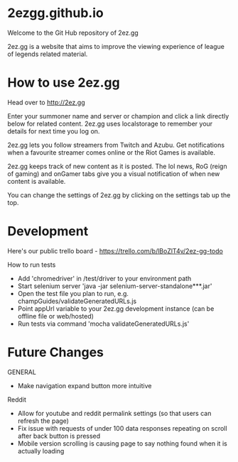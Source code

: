 2ezgg.github.io
===============

Welcome to the Git Hub repository of 2ez.gg

2ez.gg is a website that aims to improve the viewing experience of league of legends related material.


How to use 2ez.gg
=================

Head over to http://2ez.gg

Enter your summoner name and server or champion and click a link directly below for related content. 2ez.gg uses localstorage to remember your details for next time you log on.

2ez.gg lets you follow streamers from Twitch and Azubu. Get notifications when a favourite streamer comes online or the Riot Games is available.

2ez.gg keeps track of new content as it is posted. The lol news, RoG (reign of gaming) and onGamer tabs give you a visual notification of when new content is available.

You can change the settings of 2ez.gg by clicking on the settings tab up the top.

Development
==============
Here's our public trello board - https://trello.com/b/lBoZlT4v/2ez-gg-todo

How to run tests
* Add 'chromedriver' in /test/<yourOperatingSystem>driver to your environment path
* Start selenium server 'java -jar selenium-server-standalone***.jar'
* Open the test file you plan to run, e.g. champGuides/validateGeneratedURLs.js
* Point appUrl variable to your 2ez.gg development instance (can be offline file or web/hosted)
* Run tests via command 'mocha validateGeneratedURLs.js'

Future Changes
==============
GENERAL
- Make navigation expand button more intuitive

Reddit
- Allow for youtube and reddit permalink settings (so that users can refresh the page)
- Fix issue with requests of under 100 data responses repeating on scroll after back button is pressed
- Mobile version scrolling is causing page to say nothing found when it is actually loading
